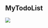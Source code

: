 ## MyTodoList

<img src="https://img.shields.io/badge/REACT-61DAFB?style=flat-square&logo=react&logoColor=white">

